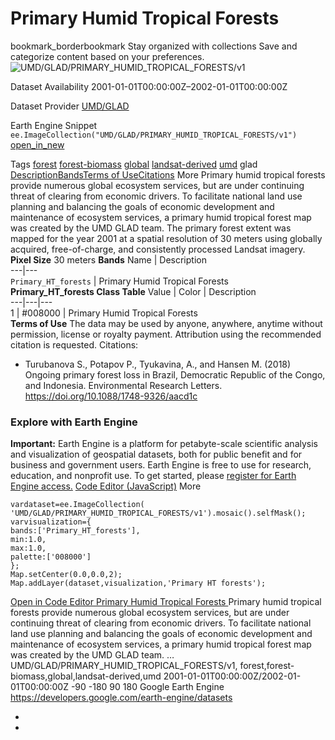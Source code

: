  
#  Primary Humid Tropical Forests 
bookmark_borderbookmark Stay organized with collections  Save and categorize content based on your preferences.
![UMD/GLAD/PRIMARY_HUMID_TROPICAL_FORESTS/v1](https://developers.google.com/earth-engine/datasets/images/UMD/UMD_GLAD_PRIMARY_HUMID_TROPICAL_FORESTS_v1_sample.png) 

Dataset Availability
    2001-01-01T00:00:00Z–2002-01-01T00:00:00Z 

Dataset Provider
     [ UMD/GLAD ](https://glad.umd.edu/dataset/primary-forest-humid-tropics) 

Earth Engine Snippet
     `    ee.ImageCollection("UMD/GLAD/PRIMARY_HUMID_TROPICAL_FORESTS/v1")   ` [ open_in_new ](https://code.earthengine.google.com/?scriptPath=Examples:Datasets/UMD/UMD_GLAD_PRIMARY_HUMID_TROPICAL_FORESTS_v1) 

Tags
     [forest](https://developers.google.com/earth-engine/datasets/tags/forest) [forest-biomass](https://developers.google.com/earth-engine/datasets/tags/forest-biomass) [global](https://developers.google.com/earth-engine/datasets/tags/global) [landsat-derived](https://developers.google.com/earth-engine/datasets/tags/landsat-derived) [umd](https://developers.google.com/earth-engine/datasets/tags/umd)
glad
[Description](https://developers.google.com/earth-engine/datasets/catalog/UMD_GLAD_PRIMARY_HUMID_TROPICAL_FORESTS_v1#description)[Bands](https://developers.google.com/earth-engine/datasets/catalog/UMD_GLAD_PRIMARY_HUMID_TROPICAL_FORESTS_v1#bands)[Terms of Use](https://developers.google.com/earth-engine/datasets/catalog/UMD_GLAD_PRIMARY_HUMID_TROPICAL_FORESTS_v1#terms-of-use)[Citations](https://developers.google.com/earth-engine/datasets/catalog/UMD_GLAD_PRIMARY_HUMID_TROPICAL_FORESTS_v1#citations) More
Primary humid tropical forests provide numerous global ecosystem services, but are under continuing threat of clearing from economic drivers. To facilitate national land use planning and balancing the goals of economic development and maintenance of ecosystem services, a primary humid tropical forest map was created by the UMD GLAD team. The primary forest extent was mapped for the year 2001 at a spatial resolution of 30 meters using globally acquired, free-of-charge, and consistently processed Landsat imagery.
**Pixel Size** 30 meters 
**Bands**
Name | Description  
---|---  
`Primary_HT_forests` | Primary Humid Tropical Forests  
**Primary_HT_forests Class Table**
Value | Color | Description  
---|---|---  
1 | #008000 | Primary Humid Tropical Forests  
**Terms of Use**
The data may be used by anyone, anywhere, anytime without permission, license or royalty payment. Attribution using the recommended citation is requested.
Citations:
  * Turubanova S., Potapov P., Tyukavina, A., and Hansen M. (2018) Ongoing primary forest loss in Brazil, Democratic Republic of the Congo, and Indonesia. Environmental Research Letters. <https://doi.org/10.1088/1748-9326/aacd1c>


### Explore with Earth Engine
**Important:** Earth Engine is a platform for petabyte-scale scientific analysis and visualization of geospatial datasets, both for public benefit and for business and government users. Earth Engine is free to use for research, education, and nonprofit use. To get started, please [register for Earth Engine access.](https://console.cloud.google.com/earth-engine)
[Code Editor (JavaScript)](https://developers.google.com/earth-engine/datasets/catalog/UMD_GLAD_PRIMARY_HUMID_TROPICAL_FORESTS_v1#code-editor-javascript-sample) More
```
vardataset=ee.ImageCollection(
'UMD/GLAD/PRIMARY_HUMID_TROPICAL_FORESTS/v1').mosaic().selfMask();
varvisualization={
bands:['Primary_HT_forests'],
min:1.0,
max:1.0,
palette:['008000']
};
Map.setCenter(0.0,0.0,2);
Map.addLayer(dataset,visualization,'Primary HT forests');
```
[ Open in Code Editor ](https://code.earthengine.google.com/?scriptPath=Examples:Datasets/UMD/UMD_GLAD_PRIMARY_HUMID_TROPICAL_FORESTS_v1)
[ Primary Humid Tropical Forests ](https://developers.google.com/earth-engine/datasets/catalog/UMD_GLAD_PRIMARY_HUMID_TROPICAL_FORESTS_v1)
Primary humid tropical forests provide numerous global ecosystem services, but are under continuing threat of clearing from economic drivers. To facilitate national land use planning and balancing the goals of economic development and maintenance of ecosystem services, a primary humid tropical forest map was created by the UMD GLAD team. …
UMD/GLAD/PRIMARY_HUMID_TROPICAL_FORESTS/v1, forest,forest-biomass,global,landsat-derived,umd 
2001-01-01T00:00:00Z/2002-01-01T00:00:00Z
-90 -180 90 180 
Google Earth Engine
https://developers.google.com/earth-engine/datasets
  * [ ](https://doi.org/https://glad.umd.edu/dataset/primary-forest-humid-tropics)
  * [ ](https://doi.org/https://developers.google.com/earth-engine/datasets/catalog/UMD_GLAD_PRIMARY_HUMID_TROPICAL_FORESTS_v1)


